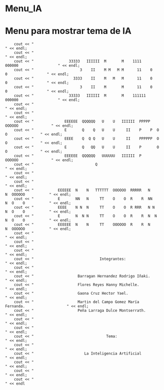 # Menu_IA
# Menu para mostrar tema de IA
        cout << "                                                                             " << endl;
        cout << "                                                                             " << endl;
        cout << "                33333   IIIIII  M       M    1111    000000                  " << endl;
        cout << "                     3    II    M M   M M      11    0    0                  " << endl;
        cout << "                  3333    II    M   M   M      11    0    0                  " << endl;
        cout << "                     3    II    M       M      11    0    0                  " << endl;
        cout << "                33333   IIIIII  M       M    111111  000000                  " << endl;
        cout << "                                                                             " << endl;
        cout << "                                                                             " << endl;
        cout << "              EEEEEE  QQQQQQ   U    U   IIIIII  PPPPP   OOOOOO               " << endl;
        cout << "              E       Q    Q   U    U     II    P    P  O    O               " << endl;
        cout << "              EEEE    Q  Q Q   U    U     II    PPPPPP  O    O               " << endl;
        cout << "              E       Q   QQ   U    U     II    P       O    O               " << endl;
        cout << "              EEEEEE  QQQQQQ   UUUUUU   IIIIII  P       OOOOOO               " << endl;
        cout << "                            Q                                                " << endl;
        cout << "                                                                             " << endl;
        cout << "                                                                             " << endl;
        cout << "           EEEEEE  N    N   TTTTTT  OOOOOO  RRRRR   N    N  OOOOOO           " << endl;
        cout << "           E       NN   N     TT    O    O  R    R  NN   N  O    O           " << endl;
        cout << "           EEEE    N N  N     TT    O    O  R RRR   N N  N  O    O           " << endl;
        cout << "           E       N  N N     TT    O    O  R    R  N  N N  O    O           " << endl;
        cout << "           EEEEEE  N    N     TT    OOOOOO  R    R  N    N  OOOOOO           " << endl;
        cout << "                                                                             " << endl;
        cout << "                                                                             " << endl;
        cout << "                                                                             " << endl;
        cout << "                              Integrantes:                                   " << endl;
        cout << "                                                                             " << endl;
        cout << "                    Barragan Hernandez Rodrigo Iñaki.                        " << endl;
        cout << "                    Flores Reyes Hanny Michelle.                             " << endl;
        cout << "                    Gaona Cruz Hector Yael.                                  " << endl;
        cout << "                    Martin del Campo Gomez María Fernanda.                   " << endl;
        cout << "                    Peña Larraga Dulce Montserrath.                          " << endl;
        cout << "                                                                             " << endl;
        cout << "                                                                             " << endl;
        cout << "                                 Tema:                                       " << endl;
        cout << "                                                                             " << endl;
        cout << "                       La Inteligencia Artificial                            " << endl;
        cout << "                                                                             " << endl;
        cout << "                                                                             " << endl;
        cout << "                                                                             " << endl
